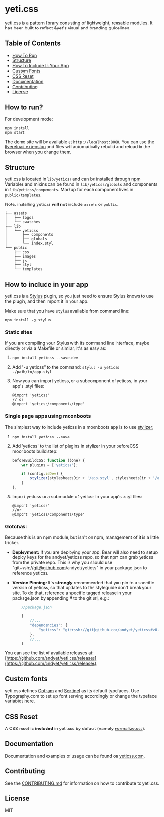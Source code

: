 # yeti.css

yeti.css is a pattern library consisting of lightweight, reusable modules. It has been built to reflect &yet's visual and branding guidelines.

## Table of Contents

* [How To Run](https://github.com/andyet/yeticss#how-to-run)
* [Structure](https://github.com/andyet/yeticss#structure)
* [How To Include In Your App](https://github.com/andyet/yeticss#how-to-include-in-your-app)
* [Custom Fonts](https://github.com/andyet/yeticss/#custom-fonts)
* [CSS Reset](https://github.com/andyet/yeticss#css-reset)
* [Documentation](https://github.com/andyet/yeticss#documentation)
* [Contributing](https://github.com/andyet/yeticss#contributing)
* [License](https://github.com/andyet/yeticss#license)

## How to run?

For development mode:

```
npm install
npm start
```

The demo site will be available at `http://localhost:8080`. You can use the [livereload extension](https://chrome.google.com/webstore/detail/livereload/jnihajbhpnppcggbcgedagnkighmdlei?hl=en) and files will automatically rebuild and reload in the browser when you change them.

## Structure
yeti.css is located in `lib/yeticss` and can be installed through [npm](https://www.npmjs.org/). Variables and mixins can be found in `lib/yeticss/globals` and components in `lib/yeticss/components`. Markup for each component lives in `public/templates`.

Note: installing yeticss **will not** include `assets` or `public`.

```
├── assets
│   ├── logos
│   └── swatches
├── lib
│   └── yeticss
│       ├── components
│       ├── globals
│       └── index.styl
└── public
    ├── css
    ├── images
    ├── js
    ├── styl
    └── templates
```

## How to include in your app

yeti.css is a [Stylus](http://learnboost.github.io/stylus/) plugin, so you just need to ensure Stylus knows to use the plugin, and then import it in your app.

Make sure that you have `stylus` available from command line:

```
npm install -g stylus
```

### Static sites

If you are compiling your Stylus with its command line interface, maybe directly or via a Makefile or similar, it's as easy as:

1. `npm install yeticss --save-dev`
2. Add "-u yeticss" to the command: `stylus -u yeticss ./path/to/app.styl`
3. Now you can import yeticss, or a subcomponent of yeticss, in your app's .styl files:

    ```stylus
    @import 'yeticss'
    // or
    @import 'yeticss/components/type'
    ````

### Single page apps using moonboots

The simplest way to include yeticss in a moonboots app is to use [stylizer](https://github.com/latentflip/stylizer);

1. `npm install yeticss --save`
2. Add 'yeticss' to the list of plugins in stylizer in your beforeCSS moonboots build step:

    ```javascript
    beforeBuildCSS: function (done) {
        var plugins = ['yeticss'];

        if (config.isDev) {
            stylizer(stylesheetsDir + '/app.styl', stylesheetsDir + '/app.css', plugins, done);
        }
    },
    ```

3. Import yeticss or a submodule of yeticss in your app's .styl files:

    ```stylus
    @import 'yeticss'
    //or
    @import 'yeticss/components/type'
    ```

### Gotchas:

Because this is an npm module, but isn't on npm, management of it is a little tricker.

* **Deployment:** If you are deploying your app, Bear will also need to setup deploy keys for the andyet/yeticss repo, so that npm can grab yeticss from the private repo. This is why you should use "git+ssh://git@github.com/andyet/yeticss" in your package.json to reference yeticss.

* **Version Pinning:** It's __**strongly**__ recommended that you pin to a specific version of yeticss, so that updates to the styleguide don't break your site. To do that, reference a specific tagged release in your package.json by appending #<tagname> to the git url, e.g.:

    ```js
        //package.json

        {
            //...
            "dependencies": {
                "yeticss": "git+ssh://git@github.com/andyet/yeticss#v0.1.0"
            },
            //...
        }
    ```

You can see the list of available releases at: [https://github.com/andyet/yeti.css/releases](https://github.com/andyet/yeti.css/releases).

## Custom fonts
yeti.css defines [Gotham](http://www.typography.com/fonts/gotham/overview/) and [Sentinel](http://www.typography.com/fonts/sentinel/overview/) as its default typefaces. Use Typography.com to set up font serving accordingly or change the typeface variables [here](https://github.com/andyet/yeti.css/blob/gh-pages/lib/yeticss/globals/_variables.styl#L13-L14).


## CSS Reset

A CSS reset is **included** in yeti.css by default (namely [normalize.css](https://github.com/necolas/normalize.css)).

## Documentation
Documentation and examples of usage can be found on [yeticss.com](http://yeticss.com).


## Contributing
See the [CONTRIBUTING.md](https://github.com/andyet/yeti.css/blob/gh-pages/CONTRIBUTING.md) for information on how to contribute to yeti.css.

## License
MIT
